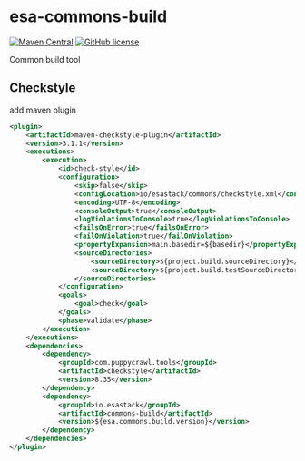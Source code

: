 # esa-commons-build

[![Maven Central](https://maven-badges.herokuapp.com/maven-central/io.esastack/commons-build/badge.svg)](https://maven-badges.herokuapp.com/maven-central/io.esastack/commons-build/)
[![GitHub license](https://img.shields.io/github/license/esastack/esa-commons-build)](https://github.com/esastack/esa-commons-build/blob/main/LICENSE)

Common build tool

## Checkstyle

add maven plugin

```xml
<plugin>
    <artifactId>maven-checkstyle-plugin</artifactId>
    <version>3.1.1</version>
    <executions>
        <execution>
            <id>check-style</id>
            <configuration>
                <skip>false</skip>
                <configLocation>io/esastack/commons/checkstyle.xml</configLocation>
                <encoding>UTF-8</encoding>
                <consoleOutput>true</consoleOutput>
                <logViolationsToConsole>true</logViolationsToConsole>
                <failsOnError>true</failsOnError>
                <failOnViolation>true</failOnViolation>
                <propertyExpansion>main.basedir=${basedir}</propertyExpansion>
                <sourceDirectories>
                    <sourceDirectory>${project.build.sourceDirectory}</sourceDirectory>
                    <sourceDirectory>${project.build.testSourceDirectory}</sourceDirectory>
                </sourceDirectories>
            </configuration>
            <goals>
                <goal>check</goal>
            </goals>
            <phase>validate</phase>
        </execution>
    </executions>
    <dependencies>
        <dependency>
            <groupId>com.puppycrawl.tools</groupId>
            <artifactId>checkstyle</artifactId>
            <version>8.35</version>
        </dependency>
        <dependency>
            <groupId>io.esastack</groupId>
            <artifactId>commons-build</artifactId>
            <version>${esa.commons.build.version}</version>
        </dependency>
    </dependencies>
</plugin>
```